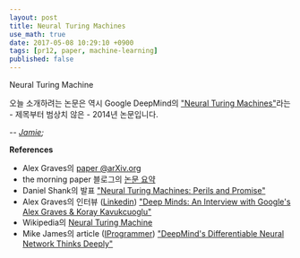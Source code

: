 ```yaml
---
layout: post
title: Neural Turing Machines
use_math: true
date: 2017-05-08 10:29:10 +0900
tags: [pr12, paper, machine-learning] 
published: false
---
```


Neural Turing Machine

오늘 소개하려는 논문은 역시 Google DeepMind의 ["Neural Turing Machines"](http://arxiv.org/abs/1410.5401v2)라는 - 제목부터 범상치 않은 - 2014년 논문입니다. 


-- *[Jamie](http://twitter.com/JiyangKang);*

**References**
- Alex Graves의 [paper @arXiv.org](http://arxiv.org/abs/1410.5401v2)
- the morning paper 블로그의 [논문 요약](https://blog.acolyer.org/2016/03/09/neural-turing-machines/)
- Daniel Shank의 발표 ["Neural Turing Machines: Perils and Promise"](http://blog.talla.com/neural-turing-machines-perils-and-promise)
- Alex Graves의 인터뷰 ([Linkedin](https://www.linkedin.com/pulse/deep-minds-interview-googles-alex-graves-koray-sophie-curtis)) ["Deep Minds: An Interview with Google's Alex Graves & Koray Kavukcuoglu"](https://www.linkedin.com/pulse/deep-minds-interview-googles-alex-graves-koray-sophie-curtis) 
- Wikipedia의 [Neural Turing Machine](https://en.wikipedia.org/wiki/Neural_Turing_machine)
- Mike James의 article ([IProgrammer](http://www.i-programmer.info)) ["DeepMind's Differentiable Neural Network Thinks Deeply"](http://www.i-programmer.info/news/105-artificial-intelligence/10174-deepminds-differential-nn-thinks-deeply.html)